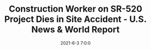 ---
"title": "Construction Worker on SR-520 Project Dies in Site Accident - U.S. News &amp; World Report"
"date": "2021-6-3 7:0:0"
"feed_name": "GOOGLENEWSCONSTRUCTION"
"feed_website": "https://news.google.com/search?q=construction%2Bincident&hl=en-US&gl=US&ceid=US:en"
"feed_rss": "https://news.google.com/rss/search?q=construction%2Bincident&hl=en-US&gl=US&ceid=US:en"
"link": "https://www.usnews.com/news/best-states/washington/articles/2021-06-03/construction-worker-on-sr-520-project-dies-in-site-accident"
"file": "_posts/2021-1-1-cc607f03166db1e822f5e90ffe265111b63b391c.md"
"accident": "1"
"drilling": "0"
---